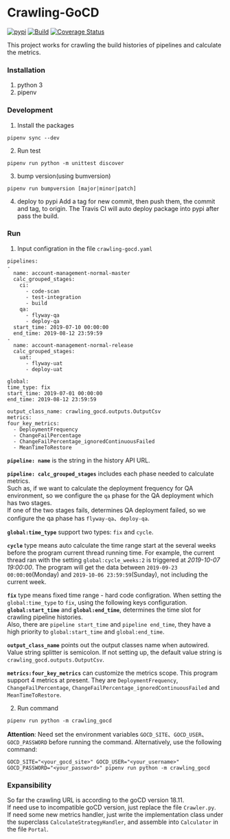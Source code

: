 Crawling-GoCD
====================================================
[![pypi](https://img.shields.io/pypi/v/crawling-gocd.svg)](https://pypi.org/project/crawling-gocd/)
[![Build](https://travis-ci.org/play-code-tools/crawling-gocd.svg?branch=master)](https://travis-ci.org/play-code-tools/crawling-gocd)
[![Coverage Status](https://coveralls.io/repos/github/play-code-tools/crawling-gocd/badge.svg?branch=master)](https://coveralls.io/github/play-code-tools/crawling-gocd?branch=master)

This project works for crawling the build histories of pipelines and calculate the metrics.

### Installation
1. python 3
2. pipenv

### Development
1. Install the packages
  ```
  pipenv sync --dev
  ```
2. Run test
  ```
  pipenv run python -m unittest discover
  ```
3. bump version(using bumversion)
  ```
  pipenv run bumpversion [major|minor|patch]
  ```
4. deploy to pypi
Add a tag for new commit, then push them, the commit and tag, to origin.
The Travis CI will auto deploy package into pypi after pass the build.

### Run
1. Input configration in the file `crawling-gocd.yaml`
  ```
pipelines:
  - 
    name: account-management-normal-master
    calc_grouped_stages: 
      ci:
        - code-scan
        - test-integration
        - build
      qa:
        - flyway-qa
        - deploy-qa
    start_time: 2019-07-10 00:00:00
    end_time: 2019-08-12 23:59:59
  - 
    name: account-management-normal-release
    calc_grouped_stages: 
      uat:
        - flyway-uat
        - deploy-uat

global:
  time_type: fix
  start_time: 2019-07-01 00:00:00
  end_time: 2019-08-12 23:59:59

output_class_name: crawling_gocd.outputs.OutputCsv
metrics:
  four_key_metrics:
    - DeploymentFrequency
    - ChangeFailPercentage
    - ChangeFailPercentage_ignoredContinuousFailed
    - MeanTimeToRestore
```
  **`pipeline: name`** is the string in the history API URL.  

  **`pipeline: calc_grouped_stages`** includes each phase needed to calculate metrics.  
  Such as, if we want to calculate the deployment frequency for QA environment, so we configure the `qa` phase for the QA deployment which has two stages.  
  If one of the two stages fails, determines QA deployment failed, so we configure the qa phase has `flyway-qa`、`deploy-qa`.

  **`global:time_type`** support two types: `fix` and `cycle`.
  
  **`cycle`** type means auto calculate the time range start at the several weeks before the program current thread running time.
  For example, the current thread ran with the setting `global:cycle_weeks:2` is triggered at _2019-10-07 19:00:00_.
  The program will get the data between `2019-09-23 00:00:00`(Monday) and `2019-10-06 23:59:59`(Sunday), not including the current week.

  **`fix`** type means fixed time range - hard code configration.
  When setting the `global:time_type` to `fix`, using the following keys configuration.
  **`global:start_time`** and **`global:end_time`**, determines the time slot for crawling pipeline histories.  
  Also, there are `pipeline start_time` and `pipeline end_time`, they have a high priority to `global:start_time` and `global:end_time`.  

  **`output_class_name`** points out the output classes name when autowired. Value string splitter is semicolon. If not setting up, the default value string is `crawling_gocd.outputs.OutputCsv`.
  
  **`metrics:four_key_metrics`** can customize the metrics scope. 
  This program support 4 metrics at present. They are `DeploymentFrequency`, `ChangeFailPercentage`, `ChangeFailPercentage_ignoredContinuousFailed` and `MeanTimeToRestore`. 

2. Run command
  ```
  pipenv run python -m crawling_gocd
  ``` 
  __Attention__: Need set the environment variables `GOCD_SITE`、`GOCD_USER`、`GOCD_PASSWORD` before running the command.
  Alternatively, use the following command:
  ```
  GOCD_SITE="<your_gocd_site>" GOCD_USER="<your_username>" GOCD_PASSWORD="<your_password>" pipenv run python -m crawling_gocd
  ```

### Expansibility
So far the crawling URL is according to the goCD version 18.11.  
If need use to incompatible goCD version, just replace the file `Crawler.py`.  
If need some new metrics handler, just write the implementation class under the superclass  `CalculateStrategyHandler`, and assemble into `Calculator` in the file `Portal`.
